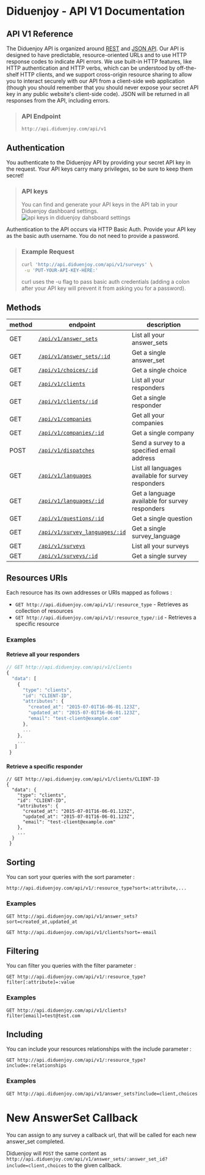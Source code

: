 # Diduenjoy - API V1 Documentation

## API V1 Reference

The Diduenjoy API is organized around [REST](https://en.wikipedia.org/wiki/Representational_state_transfer) and [JSON API](http://jsonapi.org/).
Our API is designed to have predictable, resource-oriented URLs and to use HTTP response codes to indicate API errors. We use built-in HTTP features, like HTTP authentication and HTTP verbs, which can be understood by off-the-shelf HTTP clients, and we support cross-origin resource sharing to allow you to interact securely with our API from a client-side web application (though you should remember that you should never expose your secret API key in any public website's client-side code). JSON will be returned in all responses from the API, including errors.

> ### API Endpoint
> 
> ``` http://api.diduenjoy.com/api/v1 ```

## Authentication

You authenticate to the Diduenjoy API by providing your secret API key in the request.
Your API keys carry many privileges, so be sure to keep them secret!

> ### API keys
> 
> You can find and generate your API keys in the API tab in your Diduenjoy dashboard settings.
> ![api keys in diduenjoy dahsboard settings](http://api.diduenjoy.com/api-key-screenshot.png)

Authentication to the API occurs via HTTP Basic Auth. Provide your API key as the basic auth username. You do not need to provide a password.


> ### Example Request
> 
> ```bash
> curl 'http://api.diduenjoy.com/api/v1/surveys' \
>  -u 'PUT-YOUR-API-KEY-HERE:'
>  ```
> 
> curl uses the -u flag to pass basic auth credentials (adding a colon after your API key will prevent it from asking you for a password).

## Methods

method | endpoint | description
------ | -------- | -----------
GET  | [`/api/v1/answer_sets`](methods/GET%20answer_sets%20collection.md) | List all your answer_sets
GET  | [`/api/v1/answer_sets/:id`](methods/GET%20answer_sets%resource.md) | Get a single answer_set
GET | [`/api/v1/choices/:id`](methods/GET%20choices%resource.md) | Get a single choice
GET | [`/api/v1/clients`](methods/GET%20clients%20collection.md) | List all your responders
GET | [`/api/v1/clients/:id`](methods/GET%20clients%resource.md) | Get a single responder
GET | [`/api/v1/companies`](methods/GET%20companies%20collection.md) | Get all your companies
GET | [`/api/v1/companies/:id`](methods/GET%20companies%resource.md) | Get a single company
POST | [`/api/v1/dispatches`](methods/GET%20dispatches%resource.md) | Send a survey to a specified email address
GET | [`/api/v1/languages`](methods/GET%20languages%20collection.md) | List all languages available for survey responders
GET | [`/api/v1/languages/:id`](methods/GET%20languages%resource.md) | Get a language available for survey responders
GET | [`/api/v1/questions/:id`](methods/GET%20questions%resource.md) | Get a single question
GET | [`/api/v1/survey_languages/:id`](methods/GET%20survey_languages%resource.md) | Get a single survey_language
GET | [`/api/v1/surveys`](methods/GET%20surveys%20collection.md) | List all your surveys
GET | [`/api/v1/surveys/:id`](methods/GET%20surveys%resource.md) | Get a single survey

## Resources URIs

Each resource has its own addresses or URIs mapped as follows :
- `GET http://api.diduenjoy.com/api/v1/:resource_type` - Retrieves as collection of resources
- `GET http://api.diduenjoy.com/api/v1/:resource_type/:id` - Retrieves a specific resource


### Examples

#### Retrieve all your responders

```javascript
// GET http://api.diduenjoy.com/api/v1/clients
{
  "data": [
    {
      "type": "clients",
      "id": "CLIENT-ID",
      "attributes": {
        "created_at": "2015-07-01T16-06-01.123Z",
        "updated_at": "2015-07-01T16-06-01.123Z",
        "email": "test-client@example.com"
      },
      ...
    },
    ...
   ]
 }
 ```

#### Retrieve a specific responder

```javscript
// GET http://api.diduenjoy.com/api/v1/clients/CLIENT-ID
{
  "data": {
    "type": "clients",
    "id": "CLIENT-ID",
    "attributes": {
      "created_at": "2015-07-01T16-06-01.123Z",
      "updated_at": "2015-07-01T16-06-01.123Z",
      "email": "test-client@example.com"
    },
    ...
  }
 }
```

## Sorting

You can sort your queries with the sort parameter :

```
http://api.diduenjoy.com/api/v1/:resource_type?sort=:attribute,...
```

### Examples

`GET http://api.diduenjoy.com/api/v1/answer_sets?sort=created_at,updated_at`

`GET http://api.diduenjoy.com/api/v1/clients?sort=-email`

## Filtering

You can filter you queries with the filter parameter :

```
GET http://api.diduenjoy.com/api/v1/:resource_type?filter[:attribute]=:value
```

### Examples

`GET http://api.diduenjoy.com/api/v1/clients?filter[email]=test@test.com`

## Including

You can include your resources relationships with the include parameter :

```
GET http://api.diduenjoy.com/api/v1/:resource_type?include=:relationships
```

### Examples

`GET http://api.diduenjoy.com/api/v1/answer_sets?include=client,choices`

# New AnswerSet Callback

You can assign to any survey a callback url, that will be called for each new answer_set completed.

Diduenjoy will `POST` the same content as `http://api.diduenjoy.com/api/v1/answer_sets/:answer_set_id?include=client,choices` to the given callback.


